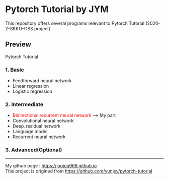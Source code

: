 # Pytorch Tutorial by JYM

This repository offers several programs relevant to Pytorch Tutorial (2020-2-SKKU-OSS project)

## Preview
Pytorch Tutorial

### 1. Basic
  - Feedforward neural network
  - Linear regression
  - Logistic regression

### 2. Intermediate
  - <span style="color:red">Bidirectional recurrent neural network</span> --> My part
  - Convolutional neural network
  - Deep_residual network
  - Language model
  - Recurrent neural network
  
### 3. Advanced(Optional)

--------------------------------------------------------------------
My github page : https://joqjoq966.github.io</br>
This project is origined from https://github.com/yunjey/pytorch-tutorial
